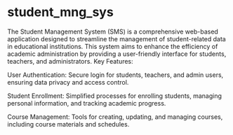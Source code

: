 # student_mng_sys
The Student Management System (SMS) is a comprehensive web-based application designed to streamline the management of student-related data in educational institutions. This system aims to enhance the efficiency of academic administration by providing a user-friendly interface for students, teachers, and administrators.
Key Features:

User Authentication: Secure login for students, teachers, and admin users, ensuring data privacy and access control.

Student Enrollment: Simplified processes for enrolling students, managing personal information, and tracking academic progress.

Course Management: Tools for creating, updating, and managing courses, including course materials and schedules.
